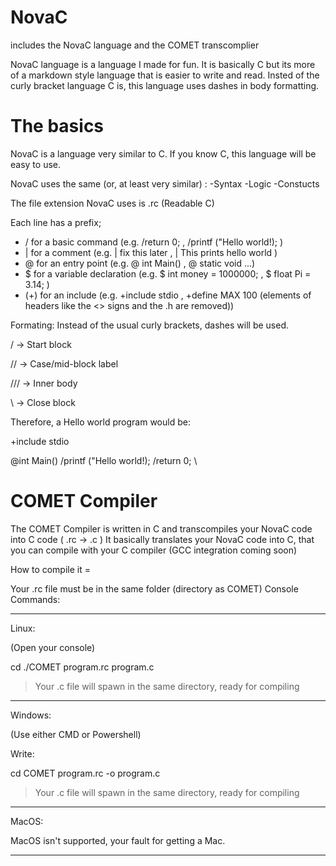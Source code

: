 # NovaC

includes the NovaC language and the COMET transcomplier

NovaC language is a language I made for fun.
It is basically C but its more of a markdown style language that is easier to write and read.
Insted of the curly bracket language C is, this language uses dashes in body formatting.

# The basics

NovaC is a language very similar to C.
If you know C, this language will be easy to use.

NovaC uses the same (or, at least very similar) :
-Syntax
-Logic
-Constucts

The file extension NovaC uses is .rc (Readable C)

Each line has a prefix;
- / for a basic command (e.g. /return 0; , /printf ("Hello world!); )
- | for a comment (e.g. | fix this later , | This prints hello world )
- @ for an entry point (e.g. @ int Main() , @ static void ...)
- $ for a variable declaration (e.g. $ int money = 1000000; , $ float Pi = 3.14; ) 
- (+) for an include (e.g. +include stdio , +define MAX 100 (elements of headers like the <> signs and the .h are removed))

Formating: 
Instead of the usual curly brackets, dashes will be used.

/ → Start block

// → Case/mid-block label

/// → Inner body

\ → Close block

Therefore, a Hello world program would be:

+include stdio

@int Main()
 /printf ("Hello world!);
 /return 0;
\

# COMET Compiler

The COMET Compiler is written in C and  transcompiles your NovaC code into C code ( .rc -> .c )
It basically translates your NovaC code into C, that you can compile with your C compiler (GCC integration coming soon)

How to compile it = 

Your .rc file must be in the same folder (directory as COMET)
Console Commands:

------

Linux:

(Open your console)

cd <directory where COMET is installed>
./COMET program.rc program.c

> Your .c file will spawn in the same directory, ready for compiling

------

Windows:

(Use either CMD or Powershell)

Write:

cd <directory where COMET is installed>
COMET program.rc -o program.c

> Your .c file will spawn in the same directory, ready for compiling

------

MacOS:

MacOS isn't supported, your fault for getting a Mac.

-----




